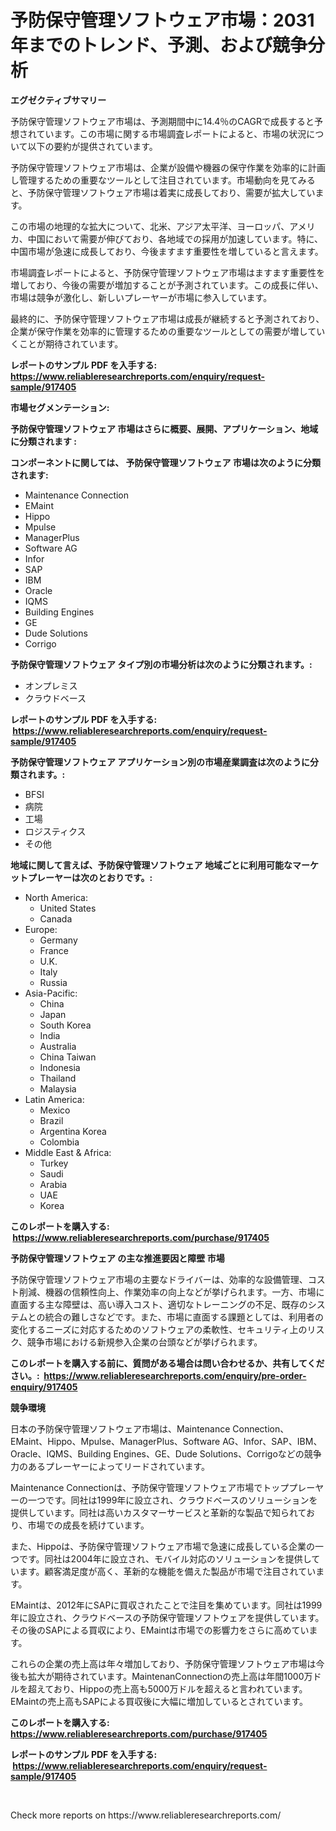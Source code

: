 <p><h1>予防保守管理ソフトウェア市場：2031年までのトレンド、予測、および競争分析</h1></p><p><strong>エグゼクティブサマリー</strong></p>
<p><p>予防保守管理ソフトウェア市場は、予測期間中に14.4％のCAGRで成長すると予想されています。この市場に関する市場調査レポートによると、市場の状況について以下の要約が提供されています。</p><p>予防保守管理ソフトウェア市場は、企業が設備や機器の保守作業を効率的に計画し管理するための重要なツールとして注目されています。市場動向を見てみると、予防保守管理ソフトウェア市場は着実に成長しており、需要が拡大しています。</p><p>この市場の地理的な拡大について、北米、アジア太平洋、ヨーロッパ、アメリカ、中国において需要が伸びており、各地域での採用が加速しています。特に、中国市場が急速に成長しており、今後ますます重要性を増していると言えます。</p><p>市場調査レポートによると、予防保守管理ソフトウェア市場はますます重要性を増しており、今後の需要が増加することが予測されています。この成長に伴い、市場は競争が激化し、新しいプレーヤーが市場に参入しています。</p><p>最終的に、予防保守管理ソフトウェア市場は成長が継続すると予測されており、企業が保守作業を効率的に管理するための重要なツールとしての需要が増していくことが期待されています。</p></p>
<p><strong>レポートのサンプル PDF を入手する: <a href="https://www.reliableresearchreports.com/enquiry/request-sample/917405">https://www.reliableresearchreports.com/enquiry/request-sample/917405</a></strong></p>
<p><strong>市場セグメンテーション:</strong></p>
<p><strong> 予防保守管理ソフトウェア 市場はさらに概要、展開、アプリケーション、地域に分類されます :</strong></p>
<p><strong>コンポーネントに関しては、 予防保守管理ソフトウェア 市場は次のように分類されます: &nbsp;</strong></p>
<p><ul><li>Maintenance Connection</li><li>EMaint</li><li>Hippo</li><li>Mpulse</li><li>ManagerPlus</li><li>Software AG</li><li>Infor</li><li>SAP</li><li>IBM</li><li>Oracle</li><li>IQMS</li><li>Building Engines</li><li>GE</li><li>Dude Solutions</li><li>Corrigo</li></ul></p>
<p><strong> 予防保守管理ソフトウェア タイプ別の市場分析は次のように分類されます。:</strong></p>
<p><ul><li>オンプレミス</li><li>クラウドベース</li></ul></p>
<p><strong>レポートのサンプル PDF を入手する: &nbsp;<a href="https://www.reliableresearchreports.com/enquiry/request-sample/917405">https://www.reliableresearchreports.com/enquiry/request-sample/917405</a></strong></p>
<p><strong> 予防保守管理ソフトウェア アプリケーション別の市場産業調査は次のように分類されます。:</strong></p>
<p><ul><li>BFSI</li><li>病院</li><li>工場</li><li>ロジスティクス</li><li>その他</li></ul></p>
<p><strong>地域に関して言えば、予防保守管理ソフトウェア 地域ごとに利用可能なマーケットプレーヤーは次のとおりです。:</strong></p>
<p><ul>
    <li>
        North America:
        <ul>
            <li>United States</li>
            <li>Canada</li>
        </ul>
    </li>
    <li>
        Europe:
        <ul>
            <li>Germany</li>
            <li>France</li>
            <li>U.K.</li>
            <li>Italy</li>
            <li>Russia</li>
        </ul>
    </li>
    <li>
        Asia-Pacific:
        <ul>
            <li>China</li>
            <li>Japan</li>
            <li>South Korea</li>
            <li>India</li>
            <li>Australia</li>
            <li>China Taiwan</li>
            <li>Indonesia</li>
            <li>Thailand</li>
            <li>Malaysia</li>
        </ul>
    </li>
    <li>
        Latin America:
        <ul>
            <li>Mexico</li>
            <li>Brazil</li>
            <li>Argentina Korea</li>
            <li>Colombia</li>
        </ul>
    </li>
    <li>
        Middle East & Africa:
        <ul>
            <li>Turkey</li>
            <li>Saudi</li>
            <li>Arabia</li>
            <li>UAE</li>
            <li>Korea</li>
        </ul>
    </li>
    </ul></p>
<p><strong>このレポートを購入する: &nbsp;<a href="https://www.reliableresearchreports.com/purchase/917405">https://www.reliableresearchreports.com/purchase/917405</a></strong></p>
<p><strong>予防保守管理ソフトウェア の主な推進要因と障壁 市場</strong></p>
<p><p>予防保守管理ソフトウェア市場の主要なドライバーは、効率的な設備管理、コスト削減、機器の信頼性向上、作業効率の向上などが挙げられます。一方、市場に直面する主な障壁は、高い導入コスト、適切なトレーニングの不足、既存のシステムとの統合の難しさなどです。また、市場に直面する課題としては、利用者の変化するニーズに対応するためのソフトウェアの柔軟性、セキュリティ上のリスク、競争市場における新規参入企業の台頭などが挙げられます。</p></p>
<p><strong>このレポートを購入する前に、質問がある場合は問い合わせるか、共有してください。:&nbsp; <a href="https://www.reliableresearchreports.com/enquiry/pre-order-enquiry/917405">https://www.reliableresearchreports.com/enquiry/pre-order-enquiry/917405</a></strong></p>
<p><strong>競争環境</strong></p>
<p><p>日本の予防保守管理ソフトウェア市場は、Maintenance Connection、EMaint、Hippo、Mpulse、ManagerPlus、Software AG、Infor、SAP、IBM、Oracle、IQMS、Building Engines、GE、Dude Solutions、Corrigoなどの競争力のあるプレーヤーによってリードされています。</p><p>Maintenance Connectionは、予防保守管理ソフトウェア市場でトッププレーヤーの一つです。同社は1999年に設立され、クラウドベースのソリューションを提供しています。同社は高いカスタマーサービスと革新的な製品で知られており、市場での成長を続けています。</p><p>また、Hippoは、予防保守管理ソフトウェア市場で急速に成長している企業の一つです。同社は2004年に設立され、モバイル対応のソリューションを提供しています。顧客満足度が高く、革新的な機能を備えた製品が市場で注目されています。</p><p>EMaintは、2012年にSAPに買収されたことで注目を集めています。同社は1999年に設立され、クラウドベースの予防保守管理ソフトウェアを提供しています。その後のSAPによる買収により、EMaintは市場での影響力をさらに高めています。</p><p>これらの企業の売上高は年々増加しており、予防保守管理ソフトウェア市場は今後も拡大が期待されています。MaintenanConnectionの売上高は年間1000万ドルを超えており、Hippoの売上高も5000万ドルを超えると言われています。EMaintの売上高もSAPによる買収後に大幅に増加しているとされています。</p></p>
<p><strong>このレポートを購入する: &nbsp; <a href="https://www.reliableresearchreports.com/purchase/917405">https://www.reliableresearchreports.com/purchase/917405</a></strong></p>
<p><strong>レポートのサンプル PDF を入手する: &nbsp;<a href="https://www.reliableresearchreports.com/enquiry/request-sample/917405">https://www.reliableresearchreports.com/enquiry/request-sample/917405</a></strong><strong></strong></p>
<p>&nbsp;</p>
<p>Check more reports on https://www.reliableresearchreports.com/</p>